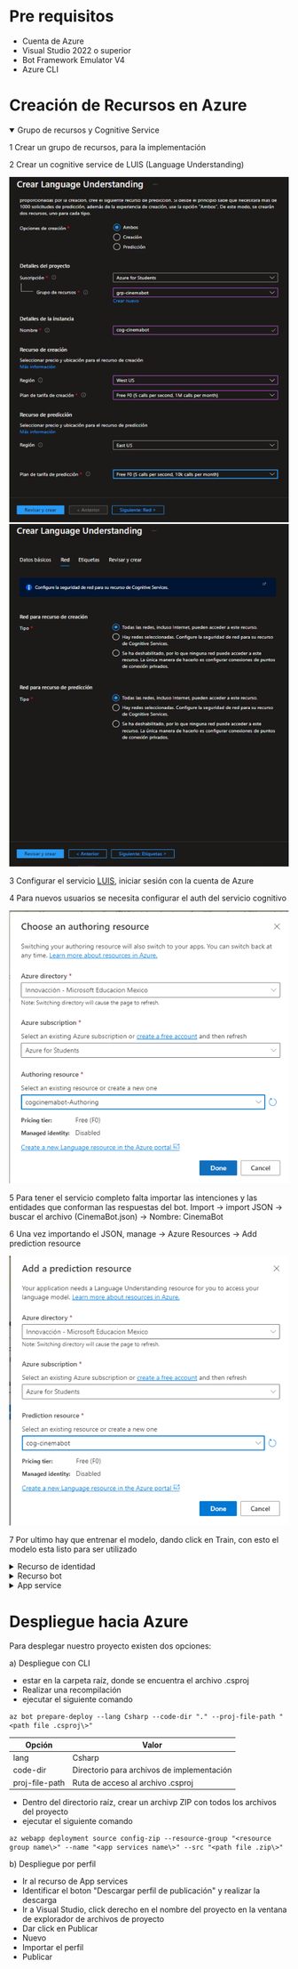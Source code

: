 # Pre requisitos
- Cuenta de Azure
- Visual Studio 2022 o superior
- Bot Framework Emulator V4
- Azure CLI

# Creación de Recursos en Azure

<details open>
<summary>Grupo de recursos y Cognitive Service</summary>

1 Crear un grupo de recursos, para la implementación

2 Crear un cognitive service de LUIS (Language Understanding)

![Opciones iniciales](images/LUIS1.png)
![Opciones de red](images/LUIS2.png)

3 Configurar el servicio [LUIS](https://www.luis.ia), iniciar sesión con la cuenta de Azure

4 Para nuevos usuarios se necesita configurar el auth del servicio cognitivo

![Agregar Auth](images/auth.png)

5 Para tener el servicio completo falta importar las intenciones y las entidades que conforman las respuestas del bot. Import -> import JSON -> buscar el archivo (CinemaBot.json) -> Nombre: CinemaBot

6 Una vez importando el JSON, manage -> Azure Resources -> Add prediction resource

![Agregar recurso de predicción](images/prediction.png)

7 Por ultimo hay que entrenar el modelo, dando click en Train, con esto el modelo esta listo para ser utilizado
</details>

<details>
<summary>Recurso de identidad</summary>

1 Abrir una terminal e introducir az login, con esto iniciaremos sesión a la cuenta de Azure, asociada al servicio cognitivo

2 Asociar la suscripción de la cuenta de Azure con:
```
az account set -- subscription "<id or name\>"
```
3 crear una identidad con:
```
az identity create --resource-group "<resource group name\>" --name "<identity name\>"
```
Se desplegara la siguiente información
```
{
  "clientId": "#######################",
  "id": "/subscriptions/####################/resourcegroups/grp-cinemabot/providers/Microsoft.ManagedIdentity/userAssignedIdentities/identity name",
  "location": "eastus",
  "name": "identity name",
  "principalId": "881642c6-80e2-4def-b66b-9795bc0fcf16",
  "resourceGroup": "resource group name",
  "tags": {},
  "tenantId": "######################",
  "type": "Microsoft.ManagedIdentity/userAssignedIdentities"
}
```
> Es importante guardar el clientId, name; posteriormente serán utilizados
</details>

<details>
<summary>Recurso bot</summary>

1 para crear un bot se ocupa el siguiente comando
```
az deployment group create --resource-group "<file arm\>" --parameters appId="<clientId\>" appType="UserAssignedMSI" tenantId="<tenantId\>" existingUserAssignedMSIName="<identity name\>" existingUserAssignedMSIResourceGroupName="<resource group name\>" botId="<bot name\>" botSku="S1"  --name "cinemaBot"
```
| Opción | Valor |
| ------ | ----- |
| appId | clientId del recurso de identidad |
|  appType  | UsserAssignedMSI |
|  tenantId  | tenantId de la suscripción |
|  existingUserAssignedMSIName | Plantilla ARM incluida en los archivos del proyecto |
| existingUserAssignedMSIResourceGroupName | resource group name |
| botId | bot name |
| botSku | F0 (gratis) o S1 (estandar) |
| name | nombre del despliegle |
</details>

<details>
<summary>App service</summary>

- Crear un App services, con los siguientes datos:

![Opciones iniciales](images/web1.png)

![Opciones implementación](images/web2.png)

![Opciones redes](images/web3.png)

![Opciones supervisión](images/web4.png)
</details>

# Despliegue hacia Azure

Para desplegar nuestro proyecto existen dos opciones:

a) Despliegue con CLI
- estar en la carpeta raíz, donde se encuentra el archivo .csproj
- Realizar una recompilación
- ejecutar el siguiente comando
```
az bot prepare-deploy --lang Csharp --code-dir "." --proj-file-path "<path file .csproj\>"
```

| Opción          | Valor                                       | 
| --------------- | ------------------------------------------- |
| lang            | Csharp                                      |
| code-dir        | Directorio para archivos de implementación  |
| proj-file-path  | Ruta de acceso al archivo .csproj           |

- Dentro del directorio raíz, crear un archivp ZIP con todos los archivos del proyecto
- ejecutar el siguiente comando
```
az webapp deployment source config-zip --resource-group "<resource group name\>" --name "<app services name\>" --src "<path file .zip\>"
```
b) Despliegue por perfil 
- Ir al recurso de App services
- Identificar el boton "Descargar perfil de publicación" y realizar la descarga
- Ir a Visual Studio, click derecho en el nombre del proyecto en la ventana de explorador de archivos de proyecto
- Dar click en Publicar
- Nuevo 
- Importar el perfil
- Publicar
